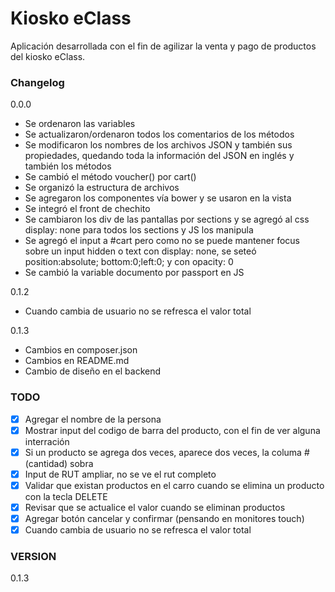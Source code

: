 Kiosko eClass
======

Aplicación desarrollada con el fin de agilizar la venta y pago de productos del kiosko eClass.


### Changelog
0.0.0
* Se ordenaron las variables
* Se actualizaron/ordenaron todos los comentarios de los métodos
* Se modificaron los nombres de los archivos JSON y también sus propiedades, quedando toda la información del JSON en inglés y también los métodos
* Se cambió el método voucher() por cart()
* Se organizó la estructura de archivos
* Se agregaron los componentes vía bower y se usaron en la vista
* Se integró el front de chechito
* Se cambiaron los div de las pantallas por sections y se agregó al css display: none para todos los sections y JS los manipula
* Se agregó el input a #cart pero como no se puede mantener focus sobre un input hidden o text con display: none, se seteó position:absolute; bottom:0;left:0; y con opacity: 0
* Se cambió la variable documento por passport en JS

0.1.2
* Cuando cambia de usuario no se refresca el valor total

0.1.3
* Cambios en composer.json
* Cambios en README.md
* Cambio de diseño en el backend

### TODO
- [x] Agregar el nombre de la persona
- [x] Mostrar input del codigo de barra del producto, con el fin de ver alguna interración
- [x] Si un producto se agrega dos veces, aparece dos veces, la columa # (cantidad) sobra
- [x] Input de RUT ampliar, no se ve el rut completo
- [x] Validar que existan productos en el carro cuando se elimina un producto con la tecla DELETE
- [x] Revisar que se actualice el valor cuando se eliminan productos
- [x] Agregar botón cancelar y confirmar (pensando en monitores touch)
- [x] Cuando cambia de usuario no se refresca el valor total

### VERSION
0.1.3
